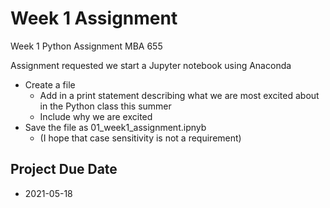 # Week 1 Assignment
Week 1 Python Assignment MBA 655


Assignment requested we start a Jupyter notebook using Anaconda

* Create a file
  * Add in a print statement describing what we are most excited about in the Python class this summer
  * Include why we are excited
* Save the file as 01_week1_assignment.ipnyb
  * (I hope that case sensitivity is not a requirement)

## Project Due Date

* 2021-05-18
